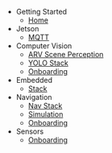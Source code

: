 - Getting Started
  - [Home](/)
- Jetson
  - [MQTT](jetson/mqtt.md)
- Computer Vision
  - [ARV Scene Perception](cv/scene_perception.md)
  - [YOLO Stack](cv/yolo_stack.md)
  - [Onboarding](cv/onboarding.md)
- Embedded
  - [Stack](embedded/stack.md)
- Navigation
  - [Nav Stack](nav/nav_stack.md)
  - [Simulation](nav/simulation.md)
  - [Onboarding](nav/onboarding.md)
- Sensors
  - [Onboarding](sensors/onboarding.md)